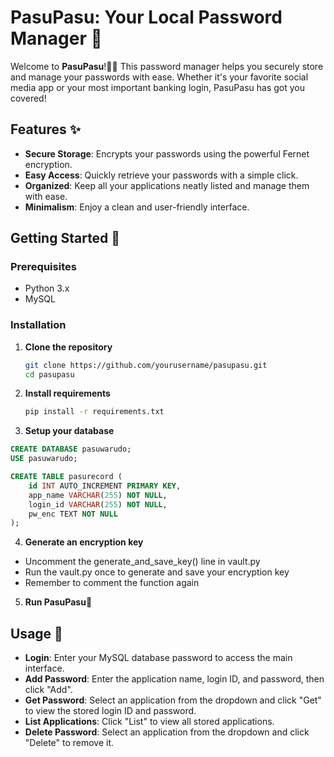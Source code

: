 # PasuPasu: Your Local Password Manager 🐾

Welcome to **PasuPasu**!🐻‍❄️ 
This password manager helps you securely store and manage your passwords with ease. 
Whether it's your favorite social media app or your most important banking login, PasuPasu has got you covered! 

## Features ✨

- **Secure Storage**: Encrypts your passwords using the powerful Fernet encryption.
- **Easy Access**: Quickly retrieve your passwords with a simple click.
- **Organized**: Keep all your applications neatly listed and manage them with ease.
- **Minimalism**: Enjoy a clean and user-friendly interface.

## Getting Started 🔑

### Prerequisites
- Python 3.x
- MySQL

### Installation

1. **Clone the repository**
   ```sh
   git clone https://github.com/yourusername/pasupasu.git
   cd pasupasu

2. **Install requirements**
   ```sh
   pip install -r requirements.txt

3. **Setup your database**
  ```sql
  CREATE DATABASE pasuwarudo;
  USE pasuwarudo;
  
  CREATE TABLE pasurecord (
      id INT AUTO_INCREMENT PRIMARY KEY,
      app_name VARCHAR(255) NOT NULL,
      login_id VARCHAR(255) NOT NULL,
      pw_enc TEXT NOT NULL
  );
  ```

4. **Generate an encryption key**
- Uncomment the generate_and_save_key() line in vault.py
- Run the vault.py once to generate and save your encryption key
- Remember to comment the function again

5. **Run PasuPasu**🧸

## Usage 🧩
- **Login**: Enter your MySQL database password to access the main interface.
- **Add Password**: Enter the application name, login ID, and password, then click "Add".
- **Get Password**: Select an application from the dropdown and click "Get" to view the stored login ID and password.
- **List Applications**: Click "List" to view all stored applications.
- **Delete Password**: Select an application from the dropdown and click "Delete" to remove it.

   
